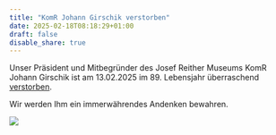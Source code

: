```yaml
---
title: "KomR Johann Girschik verstorben"
date: 2025-02-18T08:18:29+01:00
draft: false
disable_share: true
---
```


Unser Präsident und Mitbegründer des Josef Reither Museums KomR Johann Girschik ist am 13.02.2025 im 89. Lebensjahr überraschend [verstorben](/posts/2025/parte-johann-girschik.pdf).

Wir werden Ihm ein immerwährendes Andenken bewahren.

<img src="/posts/2025/johann-girschik.png">
